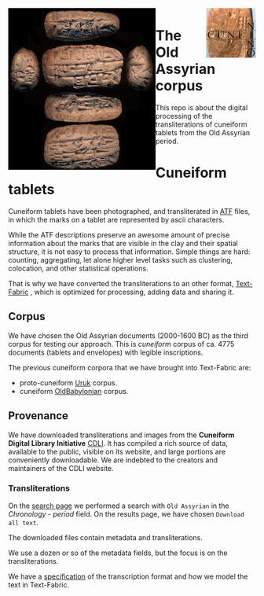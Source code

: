 <img src="images/logo.png" align="left"/>
<img src="images/ninologo.png" align="right" width="20%"/>

The Old Assyrian corpus
==============================

This repo is about the digital processing of the transliterations of
cuneiform tablets from the Old Assyrian period.

Cuneiform tablets
=================

Cuneiform tablets have been photographed, and transliterated
in [ATF](http://oracc.museum.upenn.edu/doc/help/editinginatf/cdliatf/index.html)
files, in which the marks on a tablet are represented by ascii characters.

While the ATF descriptions preserve an awesome amount of precise information
about the marks that are visible in the clay and their spatial structure, it is
not easy to process that information. Simple things are hard: counting,
aggregating, let alone higher level tasks such as clustering, colocation, and
other statistical operations.

That is why we have converted the transliterations to an other format,
[Text-Fabric](https://github.com/annotation/text-fabric)
, which is optimized for processing, adding data and sharing it.

Corpus
------

We have chosen the
Old Assyrian documents
(2000-1600 BC) as the third corpus for testing our approach. This is
*cuneiform* corpus of ca. 4775 documents (tablets and envelopes) with legible inscriptions.

The previous cuneiform corpora that we have brought into Text-Fabric are:
*   proto-cuneiform [Uruk](https://github.com/Nino-cunei/uruk/blob/master/docs/about.md) corpus.
*   cuneiform [OldBabylonian](https://github.com/Nino-cunei/oldbabylonian/blob/master/docs/about.md) corpus.

Provenance
----------

We have downloaded transliterations and images from the **Cuneiform Digital
Library Initiative** [CDLI](https://cdli.ucla.edu).
It has compiled a rich source of
data, available to the public, visible on its website, and large portions are
conveniently downloadable. We are indebted to the creators and maintainers of
the CDLI website.

### Transliterations

On the [search page](https://cdli.ucla.edu/search/search.php) we performed a
search with `Old Assyrian` in the *Chronology - period* field.
On the results page, we have chosen `Download all text`.

The downloaded files contain metadata and transliterations.

We use a dozen or so of the metadata fields, but the focus is on the transliterations.

We have a
[specification](https://github.com/Nino-cunei/tfFromAtf/blob/master/docs/transcription.md)
of the transcription format and how we model the text in Text-Fabric.

